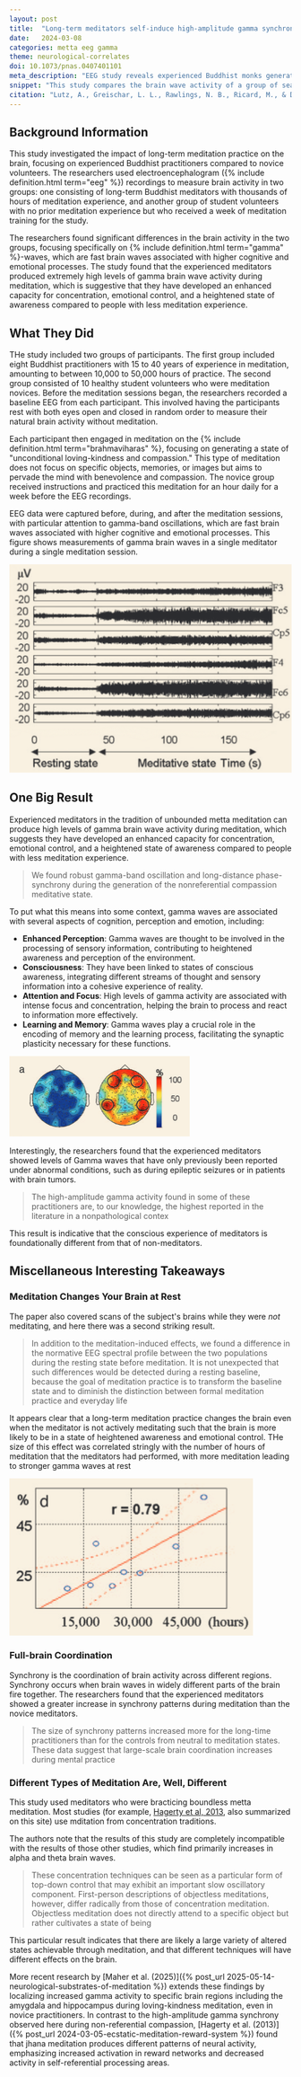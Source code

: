 ```yaml
---
layout: post
title:  "Long-term meditators self-induce high-amplitude gamma synchrony during mental practice"
date:   2024-03-08
categories: metta eeg gamma
theme: neurological-correlates
doi: 10.1073/pnas.0407401101
meta_description: "EEG study reveals experienced Buddhist monks generate extraordinary gamma brain waves during loving-kindness meditation. These high-amplitude oscillations, linked to attention and perception, correlate with meditation experience and persist outside formal practice."
snippet: "This study compares the brain wave activity of a group of seasoned meditators to that of meditation novices, both at rest and during meditation. It finds that experienced meditators generate extremely high amounts of gamma brain waves, associated with enhanced perception, consciouness, attention and memory.  These gamma waves are elevated both in- and out- side of meditation. More meditation experience is correlated with stronger gamma waves."
citation: "Lutz, A., Greischar, L. L., Rawlings, N. B., Ricard, M., & Davidson, R. J. (2004). Long-term meditators self-induce high-amplitude gamma synchrony during mental practice. In *Proceedings of the National Academy of Sciences* (Vol. 101, Issue 46, pp. 16369–16373). Proceedings of the National Academy of Sciences. [10.1073/pnas.0407401101](https://www.doi.org/10.1073/pnas.0407401101)"
---
```


## Background Information

This study investigated the impact of long-term meditation practice on the brain, focusing on experienced Buddhist practitioners compared to novice volunteers. The researchers used electroencephalogram ({% include definition.html term="eeg" %}) recordings to measure brain activity in two groups: one consisting of long-term Buddhist meditators with thousands of hours of meditation experience, and another group of student volunteers with no prior meditation experience but who received a week of meditation training for the study.

The researchers found significant differences in the brain activity in the two groups, focusing specifically on {% include definition.html term="gamma" %}-waves, which are fast brain waves associated with higher cognitive and emotional processes. The study found that the experienced meditators produced extremely high levels of gamma brain wave activity during meditation, which is suggestive that they have developed an enhanced capacity for concentration, emotional control, and a heightened state of awareness compared to people with less meditation experience.

## What They Did

THe study included two groups of participants. The first group included eight Buddhist practitioners with 15 to 40 years of experience in meditation, amounting to between 10,000 to 50,000 hours of practice. The second group consisted of 10 healthy student volunteers who were meditation novices.  Before the meditation sessions began, the researchers recorded a baseline EEG from each participant. This involved having the participants rest with both eyes open and closed in random order to measure their natural brain activity without meditation.

Each participant then engaged in meditation on the {% include definition.html term="brahmaviharas" %}, focusing on generating a state of "unconditional loving-kindness and compassion." This type of meditation does not focus on specific objects, memories, or images but aims to pervade the mind with benevolence and compassion. The novice group received instructions and practiced this meditation for an hour daily for a week before the EEG recordings.

EEG data were captured before, during, and after the meditation sessions, with particular attention to gamma-band oscillations, which are fast brain waves associated with higher cognitive and emotional processes.  This figure shows measurements of gamma brain waves in a single meditator during a single meditation session.

![Graph showing gamma wave amplitude for one meditator during a meditation session measured from four electrodes. The x-axis shows time with meditation beginning at 45 seconds, and the y-axis shows gamma-band amplitude. The graph clearly demonstrates how gamma wave amplitude increases dramatically after meditation begins and continues to rise throughout the session.](/assets/article_images/high-amplitude-gamma-synchrony/gamma.png)

## One Big Result

Experienced meditators in the tradition of unbounded metta meditation can produce high levels of gamma brain wave activity during meditation, which suggests they have developed an enhanced capacity for concentration, emotional control, and a heightened state of awareness compared to people with less meditation experience.

> We found robust gamma-band oscillation and long-distance phase-synchrony during the generation of the nonreferential compassion meditative state.

To put what this means into some context, gamma waves are associated with several aspects of cognition, perception and emotion, including:

* **Enhanced Perception**: Gamma waves are thought to be involved in the processing of sensory information, contributing to heightened awareness and perception of the environment.
* **Consciousness**: They have been linked to states of conscious awareness, integrating different streams of thought and sensory information into a cohesive experience of reality.
* **Attention and Focus**: High levels of gamma activity are associated with intense focus and concentration, helping the brain to process and react to information more effectively.
* **Learning and Memory**: Gamma waves play a crucial role in the encoding of memory and the learning process, facilitating the synaptic plasticity necessary for these functions.

![Brain topographic maps comparing gamma wave activity between novice meditators (left) and experienced meditators (right). The maps use color coding (blue to red) to show the percentage of participants in each group who exhibited at least double (2x) gamma wave amplitude during meditation compared to rest. The experienced meditators' map shows much more red and yellow areas, indicating that nearly all experienced practitioners showed significant gamma wave increases across multiple brain regions.](/assets/article_images/high-amplitude-gamma-synchrony/gamma_map.png)

Interestingly, the researchers found that the experienced meditators showed levels of Gamma waves that have only previously been reported under abnormal conditions, such as during epileptic seizures or in patients with brain tumors.

> The high-amplitude gamma activity found in some of these practitioners are, to our knowledge, the highest reported in the literature in a nonpathological contex

This result is indicative that the conscious experience of meditators is foundationally different from that of non-meditators.

## Miscellaneous Interesting Takeaways

### Meditation Changes Your Brain at Rest

The paper also covered scans of the subject's brains while they were *not* meditating, and here there was a second striking result.

> In addition to the meditation-induced effects, we found a difference in the normative EEG spectral profile between the two populations during the resting state before meditation. It is not unexpected that such differences would be detected during a resting baseline, because the goal of meditation practice is to transform the baseline state and to diminish the distinction between formal meditation practice and everyday life

It appears clear that a long-term meditation practice changes the brain even when the meditator is not actively meditating such that the brain is more likely to be in a state of heightened awareness and emotional control.  THe size of this effect was correlated stringly with the number of hours of meditation that the meditators had performed, with more meditation leading to stronger gamma waves at rest

![Scatter plot showing the correlation between meditation experience (x-axis, in hours) and baseline gamma activity (y-axis, ratio of gamma to slow wave activity) measured during rest. Each dot represents one meditator, with experience ranging from approximately 10,000 to 50,000 hours. The plot shows a strong positive correlation (r=0.69), demonstrating that more experienced meditators maintain higher gamma wave activity even when not actively meditating.](/assets/article_images/high-amplitude-gamma-synchrony/gamma_vs_experience.png)

### Full-brain Coordination

Synchrony is the coordination of brain activity across different regions.  Synchrony occurs when brain waves in widely different parts of the brain fire together.  The researchers found that the experienced meditators showed a greater increase in synchrony patterns during meditation than the novice meditators.

> The size of synchrony patterns increased more for the long-time practitioners than for the controls from neutral to meditation states. These data suggest that large-scale brain coordination increases during mental practice

### Different Types of Meditation Are, Well, Different

This study used meditators who were bracticing boundless metta meditation.  Most studies (for example, [Hagerty et al, 2013](/ecstatic-meditation-reward-system), also summarized on this site) use mditation from concentration traditions.

The authors note that the results of this study are completely incompatible with the results of those other studies, which find primarily increases in alpha and theta brain waves.

> These concentration techniques can be seen as a particular form of top-down control that may exhibit an important slow oscillatory component. First-person descriptions of objectless meditations, however, differ radically from those of concentration meditation. Objectless meditation does not directly attend to a specific object but rather cultivates a state of being

This particular result indicates that there are likely a large variety of altered states achievable through meditation, and that different techniques will have different effects on the brain.

More recent research by [Maher et al. (2025)]({% post_url 2025-05-14-neurological-substrates-of-meditation %}) extends these findings by localizing increased gamma activity to specific brain regions including the amygdala and hippocampus during loving-kindness meditation, even in novice practitioners. In contrast to the high-amplitude gamma synchrony observed here during non-referential compassion, [Hagerty et al. (2013)]({% post_url 2024-03-05-ecstatic-meditation-reward-system %}) found that jhana meditation produces different patterns of neural activity, emphasizing increased activation in reward networks and decreased activity in self-referential processing areas.